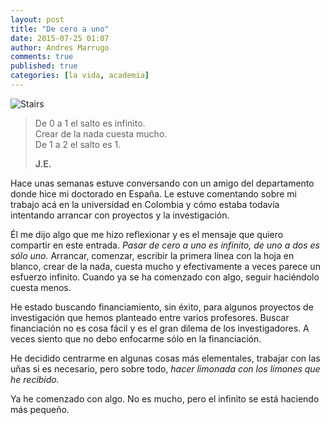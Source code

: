 ```yaml
---
layout: post
title: "De cero a uno"
date: 2015-07-25 01:07
author: Andres Marrugo
comments: true
published: true
categories: [la vida, academia]
---
```



<div class="aic" style="width:256px"><img src="https://dl.dropboxusercontent.com/u/5279729/blog-pics/stair-1-2.jpg" alt="Stairs" width="" height="" border="0" /><br>
</div>

>De 0 a 1 el salto es infinito.      
>Crear de la nada cuesta mucho.       
>De 1 a 2 el salto es 1.       
>      
> **J.E.**     

Hace unas semanas estuve conversando con un amigo del departamento donde hice mi doctorado en España. Le estuve comentando sobre mi trabajo acá en la universidad en Colombia y cómo estaba todavía intentando arrancar con proyectos y la investigación.

Él me dijo algo que me hizo reflexionar y es el mensaje que quiero compartir en este entrada. *Pasar de cero a uno es infinito, de uno a dos es sólo uno.* Arrancar, comenzar, escribir la primera línea con la hoja en blanco, crear de la nada, cuesta mucho y efectivamente a veces parece un esfuerzo infinito. Cuando ya se ha comenzado con algo, seguir haciéndolo cuesta menos. 

He estado buscando financiamiento, sin éxito, para algunos proyectos de investigación que hemos planteado entre varios profesores. Buscar financiación no es cosa fácil y es el gran dilema de los investigadores. A veces siento que no debo enfocarme sólo en la financiación. 
<!-- porque buscar dinero sin una motivación profunda tampoco tiene sentido.  --> 
He decidido centrarme en algunas cosas más elementales, trabajar con las uñas si es necesario, pero sobre todo, *hacer limonada con los limones que he recibido.*

Ya he comenzado con algo. No es mucho, pero el infinito se está haciendo más pequeño.

<!-- Es más fácil decirlo que hacerlo, pero no hay que desfallecer. Yo me muevo entre el área computacional y el procesamiento digital de imágenes, así como cuestiones más experimentales relacionadas con óptica aplicada. Esto me da cierta versatilidad y he querido aprovecharlo al máximo.  -->

